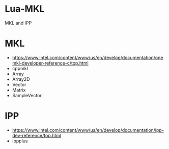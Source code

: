 # Lua-MKL
MKL and IPP

# MKL
* https://www.intel.com/content/www/us/en/develop/documentation/onemkl-developer-reference-c/top.html
* cppmkl
* Array 
* Array2D
* Vector
* Matrix
* SampleVector 

# IPP
* https://www.intel.com/content/www/us/en/develop/documentation/ipp-dev-reference/top.html
* ippplus
